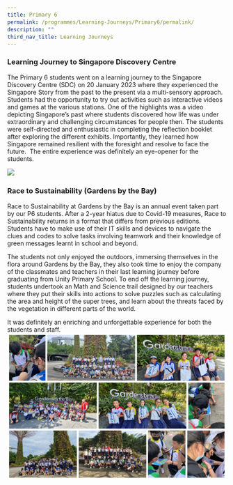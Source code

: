```yaml
---
title: Primary 6
permalink: /programmes/Learning-Journeys/Primary6/permalink/
description: ""
third_nav_title: Learning Journeys
---
```

### **Learning Journey to Singapore Discovery Centre**
The Primary 6 students went on a learning journey to the Singapore Discovery Centre (SDC) on 20 January 2023 where they experienced the Singapore Story from the past to the present via a multi-sensory approach.  Students had the opportunity to try out activities such as interactive videos and games at the various stations. One of the highlights was a video depicting Singapore’s past where students discovered how life was under extraordinary and challenging circumstances for people then. The students were self-directed and enthusiastic in completing the reflection booklet after exploring the different exhibits. Importantly, they learned how Singapore remained resilient with the foresight and resolve to face the future.  The entire experience was definitely an eye-opener for the students.

![](/images/Learning%20Journeys/2023/Primary%206/P6%20LJ%20to%20SDC.jpg)
### **Race to Sustainability (Gardens by the Bay)**
Race to Sustainability at Gardens by the Bay is an annual event taken part by our P6 students. After a 2-year hiatus due to Covid-19 measures, Race to Sustainability returns in a format that differs from previous editions. Students have to make use of their IT skills and devices to navigate the clues and codes to solve tasks involving teamwork and their knowledge of green messages learnt in school and beyond.

The students not only enjoyed the outdoors, immersing themselves in the flora around Gardens by the Bay, they also took time to enjoy the company of the classmates and teachers in their last learning journey before graduating from Unity Primary School. To end off the learning journey, students undertook an Math and Science trail designed by our teachers where they put their skills into actions to solve puzzles such as calculating the area and height of the super trees, and learn about the threats faced by the vegetation in different parts of the world.

It was definitely an enriching and unforgettable experience for both the students and staff.
![](/images/Learning%20Journeys/2022/Primary%206/2022%20P6%20Race%20to%20Sustainability.jpg)